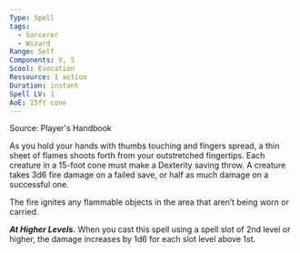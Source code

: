 ```yaml
---
Type: Spell
tags:
  - Sorcerer
  - Wizard
Range: Self
Components: V, S
Scool: Evocation
Ressource: 1 action
Duration: instant
Spell LV: 1
AoE: 15ft cone
---
```

Source: Player's Handbook

As you hold your hands with thumbs touching and fingers spread, a thin sheet of flames shoots forth from your outstretched fingertips. Each creature in a 15-foot cone must make a Dexterity saving throw. A creature takes 3d6 fire damage on a failed save, or half as much damage on a successful one.

The fire ignites any flammable objects in the area that aren’t being worn or carried.

**_At Higher Levels._** When you cast this spell using a spell slot of 2nd level or higher, the damage increases by 1d6 for each slot level above 1st.

